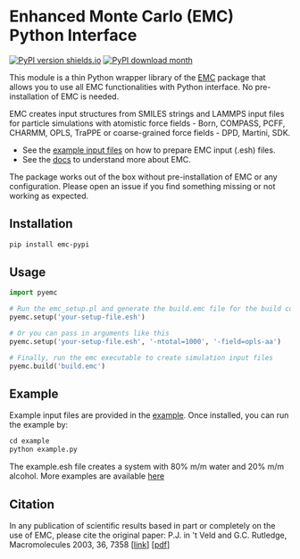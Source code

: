 # Enhanced Monte Carlo (EMC) Python Interface

[![PyPI version shields.io](https://img.shields.io/pypi/v/emc-pypi.svg?style=for-the-badge&logo=PyPI&logoColor=blue)](https://pypi.python.org/pypi/emc-pypi/)
[![PyPI download month](https://img.shields.io/pypi/dm/emc-pypi.svg?style=for-the-badge&logo=PyPI)](https://pypi.python.org/pypi/emc-pypi/)

This module is a thin Python wrapper library of the [EMC](http://montecarlo.sourceforge.net/emc/Welcome.html) package that allows you to use all EMC functionalities with Python interface. No pre-installation of EMC is needed.

EMC creates input structures from SMILES strings and LAMMPS input files for particle simulations with atomistic force fields - Born, COMPASS, PCFF, CHARMM, OPLS, TraPPE or coarse-grained force fields - DPD, Martini, SDK.

- See the [example input files](https://github.com/kevinshen56714/emc-pypi/tree/main/pyemc/emc/examples/setup) on how to prepare EMC input (.esh) files.
- See the [docs](https://github.com/kevinshen56714/emc-pypi/blob/main/pyemc/emc/docs/emc.pdf) to understand more about EMC.

The package works out of the box without pre-installation of EMC or any configuration. Please open an issue if you find something missing or not working as expected.

## Installation

```bash
pip install emc-pypi
```

## Usage

```python
import pyemc

# Run the emc_setup.pl and generate the build.emc file for the build command
pyemc.setup('your-setup-file.esh')

# Or you can pass in arguments like this
pyemc.setup('your-setup-file.esh', '-ntotal=1000', '-field=opls-aa')

# Finally, run the emc executable to create simulation input files
pyemc.build('build.emc')
```

## Example

Example input files are provided in the [example](https://github.com/kevinshen56714/emc-pypi/tree/main/example). Once installed, you can run the example by:

```python
cd example
python example.py
```

The example.esh file creates a system with 80% m/m water and 20% m/m alcohol. More examples are available [here](https://github.com/kevinshen56714/emc-pypi/tree/main/pyemc/emc/examples/setup)

## Citation

In any publication of scientific results based in part or completely on the use of EMC, please cite the original paper:
P.J. in 't Veld and G.C. Rutledge, Macromolecules 2003, 36, 7358 [[link](https://pubs.acs.org/doi/full/10.1021/ma0346658)] [[pdf](https://pubs.acs.org/doi/pdf/10.1021/ma0346658)]
